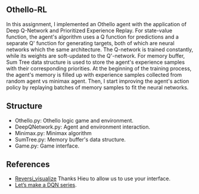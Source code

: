 ## Othello-RL

In this assignment, I implemented an Othello agent with the application of Deep Q-Network and Prioritized Experience Replay.
For state-value function, the agent's algorithm uses a Q function for predictions and a separate Q' function for generating targets, both of which are neural networks which the same architecture. The Q-network is trained constantly, while its weights are soft-updated to the Q'-network.
For memory buffer, Sum Tree data structure is used to store the agent's experience samples with their corresponding priorities.
At the beginning of the training process, the agent's memory is filled up with experience samples collected from random agent vs minimax agent. Then, I start improving the agent's action policy by replaying batches of memory samples to fit the neural networks.

## Structure

- Othello.py: Othello logic game and environment.
- DeepQNetwork.py: Agent and environment interaction.
- Minimax.py: Minimax algorithm
- SumTree.py: Memory buffer's data structure.
- Game.py: Game interface.

## References
- [Reversi_visualize]([https://en.wikipedia.org/wiki/Naive_Bayes_classifier](https://github.com/hieugiaosu/reversi_visualize/tree/main)https://github.com/hieugiaosu/reversi_visualize/tree/main) Thanks Hieu to allow us to use your interface.
- [Let’s make a DQN series](https://jaromiru.com/2016/09/27/lets-make-a-dqn-theory/).
